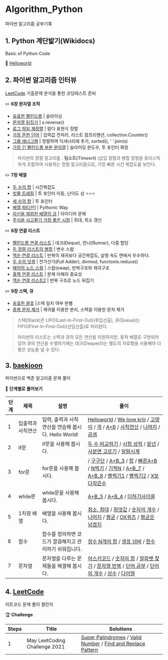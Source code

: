 # Algorithm_Python
파이썬 알고리즘 공부기록


## 1. Python 계단밟기(Wikidocs)

Basic of Python Code

📂 [Helloworld](https://github.com/SoyeonHH/Algorithm_Python/tree/main/Helloworld)




## 2. 파이썬 알고리즘 인터뷰

[LeetCode](https://github.com/SoyeonHH/Algorithm_Python/tree/main/LeetCode) 기출문제 분석을 통한 코딩테스트 준비

✏️ **6장 문자열 조작**

  * [유효한 팰린드롬](https://github.com/SoyeonHH/Algorithm_Python/blob/main/LeetCode/125.py) | 슬라이싱
  * [문자열 뒤집기](https://github.com/SoyeonHH/Algorithm_Python/blob/main/LeetCode/344.py) | s.reverse()
  * [로그 파일 재정렬](https://github.com/SoyeonHH/Algorithm_Python/blob/main/LeetCode/937.py) | 람다 표현식 정렬
  * [가장 흔한 단어](https://github.com/SoyeonHH/Algorithm_Python/blob/main/LeetCode/819.py) | 입력값 전처리, 리스트 컴프리헨션, collection.Counter()
  * [그룹 애너그램](https://github.com/SoyeonHH/Algorithm_Python/blob/main/LeetCode/49.py) | 정렬하여 딕셔너리에 추가, sorted(), ' '.join(s)
  * [가장 긴 팰린드롬 부분 문자열](https://github.com/SoyeonHH/Algorithm_Python/blob/main/LeetCode/5.py) | 슬라이딩 윈도우, 투 포인터 확장

>  파이썬의 정렬 알고리즘 : **팀소트(Timosrt)** (삽입 정렬과 병합 정렬을 휴리스틱하게 조합하여 사용하는 정렬 알고리즘으로, 가장 빠른 시간 복잡도를 보인다.

✏️ **7장 배열**

 * [두 수의 합](https://github.com/SoyeonHH/Algorithm_Python/blob/main/LeetCode/1.py) | 시간복잡도
 * [빗물 트래핑](https://github.com/SoyeonHH/Algorithm_Python/blob/main/LeetCode/42.py) | 투 포인터 이동, 난이도 상 ⭐⭐⭐
 * [세 수의 합](https://github.com/SoyeonHH/Algorithm_Python/blob/main/LeetCode/15.py) | 투 포인터
 * [배열 파티션1](https://github.com/SoyeonHH/Algorithm_Python/blob/main/LeetCode/561.py) | Pythonic Way
 * [자신을 제외한 배열의 곱](https://github.com/SoyeonHH/Algorithm_Python/blob/main/LeetCode/238.py) | 아이디어 문제
 * [주식을 사고팔기 가장 좋은 시점](https://github.com/SoyeonHH/Algorithm_Python/blob/main/LeetCode/121.py) | 최대, 최소 갱신

✏️ **8장 연결 리스트**

 * [팰린드롬 연결 리스트](https://github.com/SoyeonHH/Algorithm_Python/blob/main/LeetCode/234.py) | 데크(Deque), 런너(Runner), 다중 할당
 * [두 정렬 리스트의 병합](https://github.com/SoyeonHH/Algorithm_Python/blob/main/LeetCode/21.py) | 변수 스왑
 * [역순 연결 리스트](https://github.com/SoyeonHH/Algorithm_Python/blob/main/LeetCode/206.py) | 반복이 재귀보다 공간복잡도, 실행 속도 면에서 우수하다.
 * [두 수의 덧셈](https://github.com/SoyeonHH/Algorithm_Python/blob/main/LeetCode/2.py) | 전가산기(Full Adder), divmod, functools.reduce()
 * [페어의 노드 스왑](https://github.com/SoyeonHH/Algorithm_Python/blob/main/LeetCode/24.py) | 스왑(swap), 반복구조와 재귀구조
 * [홀짝 연결 리스트](https://github.com/SoyeonHH/Algorithm_Python/blob/main/LeetCode/328.py) | 문제 이해의 중요성
 * [역순 연결 리스트2](https://github.com/SoyeonHH/Algorithm_Python/blob/main/LeetCode/92.py) | 반복 구조로 노드 뒤집기

✏️ **9장 스택, 큐**

 * [유효한 괄호](https://github.com/SoyeonHH/Algorithm_Python/blob/main/LeetCode/20.py) |스택 일치 여부 판별
 * [중복 문자 제거](https://github.com/SoyeonHH/Algorithm_Python/blob/main/LeetCode/316.py) | 재귀를 이용한 분리, 스택을 이용한 문자 제거

> 스택(Stack)은 LIFO(Last-In-First-Out)(후입선출), 큐(Queue)는 FIFO(FIrst-In-First-Out)(선입선출)로 처리된다.
> 
> 파이썬의 리스트는 스택과 큐의 모든 연산을 지원하지만, 동적 배열로 구현되어 있어 큐의 연산을 수행하기에는 데크(Deque)라는 별도의 자료형을 사용해야 더 좋은 성능을 낼 수 있다.



## 3. [baekjoon](https://www.acmicpc.net/user/sodus1102)

파이썬으로 백준 알고리즘 문제 풀이

📎 **단계별로 풀어보기**

단계|제목|설명|풀이
---|---|---|---
1|입출력과 사칙연산|입력, 출력과 사칙연산을 연습해 봅시다. Hello World!|[Helloworld](https://github.com/SoyeonHH/Algorithm_Python/blob/main/baekjoon/2557.py) / [We love kriii](https://github.com/SoyeonHH/Algorithm_Python/blob/main/baekjoon/10718.py) / [고양이](https://github.com/SoyeonHH/Algorithm_Python/blob/main/baekjoon/10171.py) / [개](https://github.com/SoyeonHH/Algorithm_Python/blob/main/baekjoon/10172.py) / [A+B](https://github.com/SoyeonHH/Algorithm_Python/blob/main/baekjoon/1000.py) / [사칙연산](https://github.com/SoyeonHH/Algorithm_Python/blob/main/baekjoon/10869.py) / [나머지](https://github.com/SoyeonHH/Algorithm_Python/blob/main/baekjoon/10430.py) / [곱셈](https://github.com/SoyeonHH/Algorithm_Python/blob/main/baekjoon/2588.py)
2|if문|if문을 사용해 봅시다.|[두 수 비교하기](https://github.com/SoyeonHH/Algorithm_Python/blob/main/baekjoon/1330.py) / [시험 성적](https://github.com/SoyeonHH/Algorithm_Python/blob/main/baekjoon/9498.py) / [윤년](https://github.com/SoyeonHH/Algorithm_Python/blob/main/baekjoon/2753.py) / [사분면 고르기](https://github.com/SoyeonHH/Algorithm_Python/blob/main/baekjoon/14681.py) / [알람시계](https://github.com/SoyeonHH/Algorithm_Python/blob/main/baekjoon/2884.py)
3|for문|for문을 사용해 봅시다.| / [구구단](https://github.com/SoyeonHH/Algorithm_Python/blob/main/baekjoon/2739.py) / [A+B_3](https://github.com/SoyeonHH/Algorithm_Python/blob/main/baekjoon/10950.py) / [합](https://github.com/SoyeonHH/Algorithm_Python/blob/main/baekjoon/8389.py) / [빠른A+B](https://github.com/SoyeonHH/Algorithm_Python/blob/main/baekjoon/15552.py) / [N찍기](https://github.com/SoyeonHH/Algorithm_Python/blob/main/baekjoon/2741.py) / [기찍N](https://github.com/SoyeonHH/Algorithm_Python/blob/main/baekjoon/2742.py) / [A+B_7](https://github.com/SoyeonHH/Algorithm_Python/blob/main/baekjoon/11021.py) / [A+B_8](https://github.com/SoyeonHH/Algorithm_Python/blob/main/baekjoon/11022.py) / [별찍기1](https://github.com/SoyeonHH/Algorithm_Python/blob/main/baekjoon/2438.py) / [별찍기2](https://github.com/SoyeonHH/Algorithm_Python/blob/main/baekjoon/2439.py) / [X보다작은수](https://github.com/SoyeonHH/Algorithm_Python/blob/main/baekjoon/10871.py)
4|while문|while문을 사용해 봅시다.|[A+B_5](https://github.com/SoyeonHH/Algorithm_Python/blob/main/baekjoon/10952.py) / [A+B_4](https://github.com/SoyeonHH/Algorithm_Python/blob/main/baekjoon/10951.py) / [더하기사이클](https://github.com/SoyeonHH/Algorithm_Python/blob/main/baekjoon/1110.py)
5|1차원 배열|배열을 사용해 봅시다.|[최소, 최대](https://github.com/SoyeonHH/Algorithm_Python/blob/main/baekjoon/10818.py) / [최댓값](https://github.com/SoyeonHH/Algorithm_Python/blob/main/baekjoon/2562.py) / [숫자의 개수](https://github.com/SoyeonHH/Algorithm_Python/blob/main/baekjoon/2577.py) / [나머지](https://github.com/SoyeonHH/Algorithm_Python/blob/main/baekjoon/3052.py) / [평균](https://github.com/SoyeonHH/Algorithm_Python/blob/main/baekjoon/1546.py) / [OX퀴즈](https://github.com/SoyeonHH/Algorithm_Python/blob/main/baekjoon/8958.py) / [평균은 넘겠지](https://github.com/SoyeonHH/Algorithm_Python/blob/main/baekjoon/4344.py)
6|함수|함수를 정의하면 코드가 깔끔해지고 관리하기 쉬워집니다.|[정수 N개의 합](https://github.com/SoyeonHH/Algorithm_Python/blob/main/baekjoon/15596.py) / [셀프 넘버](https://github.com/SoyeonHH/Algorithm_Python/blob/main/baekjoon/4673.py) / [한수](https://github.com/SoyeonHH/Algorithm_Python/blob/main/baekjoon/1065.py)
7|문자열|문자열을 다루는 문제들을 해결해 봅시다.|[아스키코드](https://github.com/SoyeonHH/Algorithm_Python/blob/main/baekjoon/11654.py) / [숫자의 합](https://github.com/SoyeonHH/Algorithm_Python/blob/main/baekjoon/11720.py) / [알파벳 찾기](https://github.com/SoyeonHH/Algorithm_Python/blob/main/baekjoon/10809.py) / [문자열 반복](https://github.com/SoyeonHH/Algorithm_Python/blob/main/baekjoon/2675.py) / [단어 공부](https://github.com/SoyeonHH/Algorithm_Python/blob/main/baekjoon/1157.py) / [단어의 개수](https://github.com/SoyeonHH/Algorithm_Python/blob/main/baekjoon/1152.py) / [상수](https://github.com/SoyeonHH/Algorithm_Python/blob/main/baekjoon/2908.py) / [다이얼](https://github.com/SoyeonHH/Algorithm_Python/blob/main/baekjoon/5622.py)



## 4. [LeetCode](https://leetcode.com/sodus1102/)

리트코드 문제 풀이 챌린지

🏆 **Challenge**

Steps|Title|Solutions
 ---|---|---
 1|May LeetCoding Challenge 2021|[Super Palindromes](https://github.com/SoyeonHH/Algorithm_Python/blob/main/LeetCode/906.py) / [Valid Number](https://github.com/SoyeonHH/Algorithm_Python/blob/main/LeetCode/65.py) / [Find and Replace Pattern](https://github.com/SoyeonHH/Algorithm_Python/blob/main/LeetCode/890.py)
